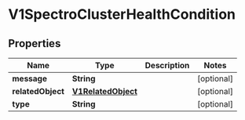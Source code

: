 # V1SpectroClusterHealthCondition

## Properties
Name | Type | Description | Notes
------------ | ------------- | ------------- | -------------
**message** | **String** |  |  [optional]
**relatedObject** | [**V1RelatedObject**](V1RelatedObject.md) |  |  [optional]
**type** | **String** |  |  [optional]
